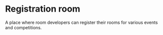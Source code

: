 # Registration room

A place where room developers can register their rooms for various events and
competitions.
